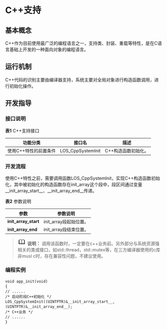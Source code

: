 # C++支持

## 基本概念

C++作为目前使用最广泛的编程语言之一，支持类、封装、重载等特性，是在C语言基础上开发的一种面向对象的编程语言。

## 运行机制

C++代码的识别主要由编译器支持，系统主要对全局对象进行构造函数调用，进行初始化操作。

## 开发指导

### 接口说明

  **表1** C++支持接口

| 功能分类 | 接口名 | 描述 | 
| -------- | -------- | -------- |
| 使用C++特性的前置条件 | LOS_CppSystemInit | C++构造函数初始化。 | 

### 开发流程

使用C++特性之前，需要调用函数LOS_CppSystemInit，实现C++构造函数初始化，其中被初始化的构造函数存在init_array这个段中，段区间通过变量__init_array_start__、__init_array_end__传递。

  **表2** 参数说明

| 参数 | 参数说明 | 
| -------- | -------- |
| __init_array_start__ | init_array段起始位置。 | 
| __init_array_end__ | init_array段结束位置。 | 

> ![icon-note.gif](public_sys-resources/icon-note.gif) **说明：**
> 调用该函数时，一定要在c++业务前。另外部分与系统资源强相关的类或接口，如std::thread，std::mutex等，在三方编译器使用的c库非musl c时，存在兼容性问题，不建议使用。

### 编程实例

```
void app_init(void)
{
// ......
/* 启动阶段C++初始化 */
LOS_CppSystemInit((UINTPTR)&__init_array_start__, (UINTPTR)&__init_array_end__);
/* C++业务 */
// ......
}
```
